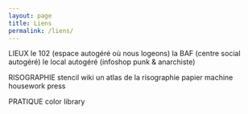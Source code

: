 ```yaml
---
layout: page
title: Liens
permalink: /liens/
---
```

LIEUX
le 102 (espace autogéré où nous logeons)
la BAF (centre social autogéré)
le local autogéré (infoshop punk & anarchiste)

RISOGRAPHIE
stencil wiki un atlas de la risographie
papier machine
housework press

PRATIQUE
color library

